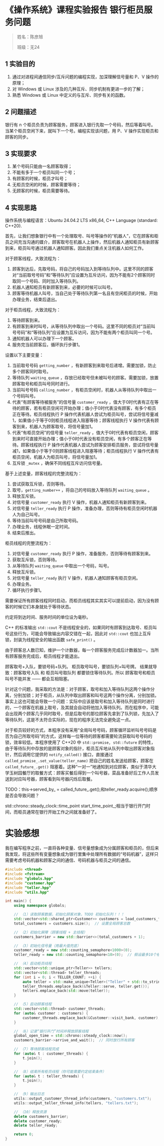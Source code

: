 # 《操作系统》课程实验报告 银行柜员服务问题

> 姓名：陈彦旭
>
> 班级：无24

## 1 实验目的

1. 通过对进程间通信同步/互斥问题的编程实现，加深理解信号量和 P、V 操作的原理；
2. 对 Windows 或 Linux 涉及的几种互斥、同步机制有更进一步的了解；
3. 熟悉 Windows 或 Linux 中定义的与互斥、同步有关的函数。

## 2 问题描述

银行有 n 个柜员负责为顾客服务，顾客进入银行先取一个号码，然后等着叫号。当某个柜员空闲下来，就叫下一个号。编程实现该问题，用 P、V 操作实现柜员和顾客的同步。

## 3 实现要求

1. 某个号码只能由一名顾客取得；
2. 不能有多于一个柜员叫同一个号；
3. 有顾客的时候，柜员才叫号；
4. 无柜员空闲的时候，顾客需要等待；
5. 无顾客的时候，柜员需要等待。

## 4 实现思路

操作系统与编程语言：Ubuntu 24.04.2 LTS x86_64, C++ Language (standard: C++20).

首先，让我们想象银行中有一个处理取号、叫号等操作的“机器人”，它在顾客和柜员之间充当沟通的媒介，顾客取号在机器人上操作，然后机器人通知柜员有新顾客到来，柜员叫号通过机器人通知顾客。因此我们重点关注机器人如何工作。

对于顾客线程，大致流程为：

1. 顾客到达后，先取号码，将自己的号码加入到等待队列中。这里不同的顾客对“当前取号号码”和“等待队列”应设置为互斥访问，因为不能有2个顾客同时取同一个号码、同时加入等待队列。
2. 机器人通知柜员有新顾客到来，必要的时候可以叫号。
3. 顾客等待机器人叫号，当自己处于等待队列第一名且有空闲柜员的时候，开始办理业务，结束后退出。

对于柜员线程，大致流程为：

1. 等待顾客到来。
2. 有顾客到来时叫号，从等待队列中取出一个号码。这里不同的柜员对“当前叫号号码”和“等待队列”应设置为互斥访问，因为不能有两个柜员叫同一个号。
3. 通知机器人可以办理下一个顾客。
4. 服务完当前顾客后，循环执行步骤1。

设置以下主要变量：

1. 当前取号号码 `getting_number` ，有新顾客到来取号后递增。需要加锁，防止多个顾客同时取号。
2. 等待队列 `waiting_queue` ，存放已经取号但未被叫号的顾客。需要加锁，放置顾客取号和柜员叫号同时进行。
3. 当前叫号号码 `calling_number` ，有柜员空闲时，机器人从等待队列中取出一个号码叫号。
4. 代表“有顾客等待被服务”的信号量 `customer_ready` ，值大于0时代表有正在等待的顾客，若有柜员空闲可开始办理；值小于0时代表没有顾客，有多个柜员正在等待。柜员线程执行 P 操作代表机器人尝试为柜员叫号，尝试将信号量减1，如果值小于等于0则柜员线程进入阻塞等待；顾客线程执行 V 操作代表有顾客到来，机器人为顾客取号，将信号量加1。
5. 代表“有柜员空闲”的信号量 `teller_ready` ，值大于0时代表有柜员空闲，顾客到来时可直接开始办理；值小于0时代表没有柜员空闲，有多个顾客正在等待。顾客线程执行 P 操作代表机器人尝试为顾客安排柜员服务，尝试将信号量减1，如果值小于等于0则顾客线程进入阻塞等待；柜员线程执行 V 操作代表有柜员空闲，机器人为柜员叫号，将信号量加1。
6. 互斥锁 `_mutex` ，确保不同线程互斥访问信号量。

基于上述变量，顾客线程的完整流程为：

1. 尝试获取互斥锁，否则等待。
2. 取号，`getting_number++` ，将自己的号码放入等待队列 `waiting_queue` 。
3. 释放互斥锁。
4. 对信号量 `customer_ready` 执行 V 操作，机器人通知柜员有新顾客到来。
5. 对信号量 `teller_ready` 执行 P 操作，准备办理，否则等待有柜员空闲时机器人为自己叫号。
6. 等待当前叫号号码是自己所取号码。
7. 办理业务，线程休眠一定时间。
8. 结束后推出。

柜员线程的完整流程为：

1. 对信号量 `customer_ready` 执行 P 操作，准备服务，否则等待有顾客到来。
2. 获取互斥锁，否则等待。
3. 从等待队列 `waiting_queue` 中取出一个号码，叫号。
4. 释放互斥锁。
5. 对信号量 `teller_ready` 执行 V 操作，机器人通知顾客有柜员空闲。
6. 办理业务。
7. 循环执行步骤1。

需要保证所有顾客线程同时启动，而柜员线程其实其实可以提前启动，因为没有顾客的时候它们本身就处于等待状态。

约定将到达时间、服务时间的单位设为毫秒。

C++ 的标准输出 `std::cout` 不是线程安全的，如果同时有顾客到达取号、柜员叫号这些行为，可能会导致输出内容交错在一起，因此对 `std::cout` 也加上互斥锁，封装为线程安全的输出函数 `safe_print()` 。

由于顾客总人数已知，维护一个计数器，每一个顾客服务完成后计数器加一。当所有顾客服务完成后，柜员线程才能退出。

顾客取号+入队，要锁号码+队列。
柜员取号叫号，要锁队列+叫号牌。
结果就导致：顾客取号入队 和 柜员叫号取队列 都要锁住等待队列。所以 顾客取号和柜员叫号不能并发 —— 都会互相阻塞。

针对这个问题，我采取的方法是：对于顾客，取号和加入等待队列这两个操作分离，分别加锁；对于柜员，从队列中取出顾客和叫号这两个操作分离，分别加锁。事实上这也可能会导致一个问题：实际中应该是取号和加入等待队列是同时进行的，一个顾客在机器上取号，及其就会自动将他加入等待队列。而在程序中，可能会出现两个顾客几乎同时取号，但是后取号的那位顾客先拿到了队列锁，先加入了等待队列，这是不太符合实际的，现在的程序无法完全避免这一点。

对于柜员较好的方式，本程序没有采用“全局叫号号码，顾客循环监听叫号号码是否为自己所取号码”的方式，这样每一位等待的顾客都需要轮流获取叫号号码的锁，效率较低。本程序使用了 C++20 中 `std::promise, std::future` 的特性，由于等待队列中存放的是顾客对象的指针，柜员互斥地从队列中取出顾客对象指针，然后调用它提供的 `notify_called()` 接口，直接通过 `called_promise_.set_value(teller_name)` 把自己的姓名发送给顾客，顾客在 `called_future_.get()` 阻塞着。这种“一对一”地通知到对应顾客，类似于清华大学玉树园餐厅的取餐方式：顾客买餐后得到一个叫号器，菜品准备好后工作人员发送到对应叫号器，顾客看到叫号器闪烁后取餐。

TODO：this->served_by_ = called_future_.get();和teller_ready.acquire();顺序是否会导致问题？

std::chrono::steady_clock::time_point start_time_point_;相当于银行开门时间，而柜员通常在银行开始工作之间就准备好了。



# 实验感想

我在编写程序之前，一直将各种变量、信号量想象成为分属顾客和柜员的，但后来我发现，将这些所有变量想象成为银行里集中处理所有数据的“号码机器”，这样只需要考虑号码机器和顾客之间的通信、号码机器与柜员之间的通信。

```cpp
#include <thread>
#include <fstream>
#include "globals.hpp"
#include "customer.hpp"
#include "teller.hpp"
#include "utils.hpp"

int main() {
    using namespace globals;

    // （1）读取顾客数据，初始化顾客对象，TODO 初始化队列！！！
    std::vector<std::shared_ptr<Customer>> customers = load_customers_from_file("data.txt");
    total_customers = customers.size();  // 设置全局顾客总数

    // （2）初始化屏障（顾客线程 + 主线程）
    customers_barrier = new std::barrier<>(total_customers + 1);

    // （3）初始化信号量（用最大值兜底）
    customer_ready = new std::counting_semaphore<1000>(0);
    teller_ready = new std::counting_semaphore<10>(0);  // 假设最多10个柜员

    // （4）启动柜员线程
    std::vector<std::unique_ptr<Teller>> tellers;
    std::vector<std::thread> teller_threads;
    for (int i = 0; i < TELLER_COUNT; ++i) {
        auto teller = std::make_unique<Teller>("Teller" + std::to_string(i + 1));
        teller_threads.emplace_back(&Teller::serve, teller.get());
        tellers.emplace_back(std::move(teller));
    }

    // （5）启动顾客线程
    std::vector<std::thread> customer_threads;
    for (auto& customer : customers) {
        customer_threads.emplace_back(&Customer::visit_bank, customer);
    }

    // （6）记录“银行开门”时间并释放顾客线程
    global_open_time = std::chrono::steady_clock::now();
    customers_barrier->arrive_and_wait();  // 同时放行所有顾客

    // （7）等待顾客线程完成
    for (auto& t : customer_threads) {
        t.join();
    }

    // （8）结束所有柜员线程（你可能需要约定结束条件）
    for (auto& t : teller_threads) {
        t.join();
    }

    // （9）输出日志
    utils::output_customer_thread_info(customers, "customers.txt");
    utils::output_teller_thread_info(tellers, "tellers.txt");

    // （10）释放资源
    delete customers_barrier;
    delete customer_ready;
    delete teller_ready;

    return 0;
}

```
